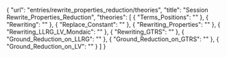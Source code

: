 {
    "url": "entries/rewrite_properties_reduction/theories",
    "title": "Session Rewrite_Properties_Reduction",
    "theories": [
        {
            "Terms_Positions": ""
        },
        {
            "Rewriting": ""
        },
        {
            "Replace_Constant": ""
        },
        {
            "Rewriting_Properties": ""
        },
        {
            "Rewriting_LLRG_LV_Mondaic": ""
        },
        {
            "Rewriting_GTRS": ""
        },
        {
            "Ground_Reduction_on_LLRG": ""
        },
        {
            "Ground_Reduction_on_GTRS": ""
        },
        {
            "Ground_Reduction_on_LV": ""
        }
    ]
}